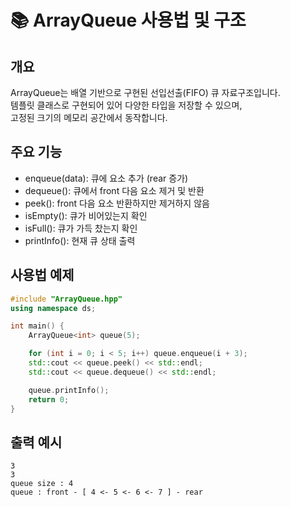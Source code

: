 # 📚 ArrayQueue 사용법 및 구조

## 개요
ArrayQueue는 배열 기반으로 구현된 선입선출(FIFO) 큐 자료구조입니다.  
템플릿 클래스로 구현되어 있어 다양한 타입을 저장할 수 있으며,  
고정된 크기의 메모리 공간에서 동작합니다.

## 주요 기능
- enqueue(data): 큐에 요소 추가 (rear 증가)
- dequeue(): 큐에서 front 다음 요소 제거 및 반환
- peek(): front 다음 요소 반환하지만 제거하지 않음
- isEmpty(): 큐가 비어있는지 확인
- isFull(): 큐가 가득 찼는지 확인
- printInfo(): 현재 큐 상태 출력

## 사용법 예제
```cpp
#include "ArrayQueue.hpp"
using namespace ds;

int main() {
    ArrayQueue<int> queue(5);

    for (int i = 0; i < 5; i++) queue.enqueue(i + 3);
    std::cout << queue.peek() << std::endl;
    std::cout << queue.dequeue() << std::endl;

    queue.printInfo();
    return 0;
}
```

## 출력 예시
```
3
3
queue size : 4
queue : front - [ 4 <- 5 <- 6 <- 7 ] - rear
```